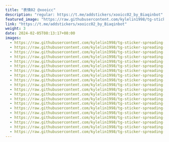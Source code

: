 ```yaml
---
title: "表情02 @xooicc"
description: "regular: https://t.me/addstickers/xooicc02_by_Biaqinbot"
featured_image: "https://raw.githubusercontent.com/kylelin1998/tg-sticker-spreading-worldwide-images/main/img/59179ac1-f9f6-4f8a-a88f-c117c9dcb628.jpg"
link: "https://t.me/addstickers/xooicc02_by_Biaqinbot"
weight: 3
date: 2024-02-05T08:13:17+08:00
images:
  - https://raw.githubusercontent.com/kylelin1998/tg-sticker-spreading-worldwide-images/main/img/59179ac1-f9f6-4f8a-a88f-c117c9dcb628.jpg
  - https://raw.githubusercontent.com/kylelin1998/tg-sticker-spreading-worldwide-images/main/img/c228bc61-b276-4ad0-9c07-5b6b755e6623.jpg
  - https://raw.githubusercontent.com/kylelin1998/tg-sticker-spreading-worldwide-images/main/img/14da77af-11eb-408f-8c03-c316999726e8.jpg
  - https://raw.githubusercontent.com/kylelin1998/tg-sticker-spreading-worldwide-images/main/img/cd7fca40-2661-41b7-b842-7cdc6c0a1736.jpg
  - https://raw.githubusercontent.com/kylelin1998/tg-sticker-spreading-worldwide-images/main/img/3af1c2c5-4a49-41a8-8da4-a6f98a957d1f.jpg
  - https://raw.githubusercontent.com/kylelin1998/tg-sticker-spreading-worldwide-images/main/img/3075b2be-d83e-4ede-b5d5-c44d06eae201.jpg
  - https://raw.githubusercontent.com/kylelin1998/tg-sticker-spreading-worldwide-images/main/img/193ecdde-72b2-41da-8a45-e8ee56168b3e.jpg
  - https://raw.githubusercontent.com/kylelin1998/tg-sticker-spreading-worldwide-images/main/img/4d19b605-c6bd-4fe5-b7dd-52c8592e669b.jpg
  - https://raw.githubusercontent.com/kylelin1998/tg-sticker-spreading-worldwide-images/main/img/0305c35d-dc61-43a0-a3fa-e2fc16e35afc.jpg
  - https://raw.githubusercontent.com/kylelin1998/tg-sticker-spreading-worldwide-images/main/img/754106aa-ee7b-4bd5-9066-6e644f429b6a.jpg
  - https://raw.githubusercontent.com/kylelin1998/tg-sticker-spreading-worldwide-images/main/img/76d489eb-5582-4ba3-aeab-875aa34fac39.jpg
  - https://raw.githubusercontent.com/kylelin1998/tg-sticker-spreading-worldwide-images/main/img/8a39f8a9-6b2a-4dee-94e3-91092a0c326a.jpg
  - https://raw.githubusercontent.com/kylelin1998/tg-sticker-spreading-worldwide-images/main/img/b5e046ac-1ec3-4da4-90aa-147f108dc73f.jpg
  - https://raw.githubusercontent.com/kylelin1998/tg-sticker-spreading-worldwide-images/main/img/aabd97f5-6eef-4692-9a19-d0b20d0f9ad5.jpg
  - https://raw.githubusercontent.com/kylelin1998/tg-sticker-spreading-worldwide-images/main/img/2d60923a-e4d2-4b7b-b61e-1bba1ee1ab36.jpg
  - https://raw.githubusercontent.com/kylelin1998/tg-sticker-spreading-worldwide-images/main/img/016b9900-9d48-4109-b672-4aab246be654.jpg
  - https://raw.githubusercontent.com/kylelin1998/tg-sticker-spreading-worldwide-images/main/img/36dfaa9f-2111-4b99-8d63-96130786a017.jpg
  - https://raw.githubusercontent.com/kylelin1998/tg-sticker-spreading-worldwide-images/main/img/75ec9da3-c6e6-4222-941f-4c33fb11b3c4.jpg
  - https://raw.githubusercontent.com/kylelin1998/tg-sticker-spreading-worldwide-images/main/img/4d3eeff2-60f4-41f4-95ba-70220f744e02.jpg
  - https://raw.githubusercontent.com/kylelin1998/tg-sticker-spreading-worldwide-images/main/img/03d002ef-469a-44aa-986a-6c1aca5c6ded.jpg
---
```

